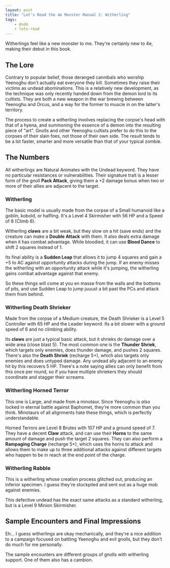 ```yaml
---
layout: post
title: "Let's Read the 4e Monster Manual 2: Witherling"
tags:
    - dnd4
    - lets-read
---
```


Witherlings feel like a new monster to me. They're certainly new to 4e, making
their debut in this book.

## The Lore

Contrary to popular belief, those deranged cannibals who worship Yeenoghu don't
actually eat everyone they kill. Sometimes they raise their victims as undead
abominations. This is a relatively new development, as the technique was only
recently handed down from the demon lord to its cultists. They are both a new
weapon in the war brewing between Yeenoghu and Orcus, and a way for the former
to muscle in on the latter's territory.

The process to create a witherling involves replacing the corpse's head with
that of a hyena, and summoning the essence of a demon into the resulting piece
of "art". Gnolls and other Yeenoghu cultists prefer to do this to the corpses of
their slain foes, not those of their own side. The result tends to be a lot
faster, smarter and more versatile than that of your typical zombie.

## The Numbers

All witherlings are Natural Animates with the Undead keyword. They have no
particular resistances or vulnerabilities. Their signature trait is a lesser
form of the gnoll **Pack Attack**, giving them a +2 damage bonus when two or
more of their allies are adjacent to the target.

### Witherling

The basic model is usually made from the corpse of a Small humanoid like a
goblin, kobold, or halfling. It's a Level 4 Skirmisher with 56 HP and a Speed of
8 (Climb 6).

Witherling **claws** are a bit weak, but they slow on a hit (save ends) and the
creature can make a **Double Attack** with them. It also deals extra damage when
it has combat advantage. While bloodied, it can use **Blood Dance** to shift 2
squares instead of 1.

Its final ability is a **Sudden Leap** that allows it to jump 4 squares and gain
a +5 to AC against opportunity attacks during the jump. If an enemy misses the
witherling with an opportunity attack while it's jumping, the witherling gains
combat advantage against that enemy.

So these things will come at you en masse from the walls and the bottoms of
pits, and use Sudden Leap to jump juuust a bit past the PCs and attack them from
behind.

### Witherling Death Shrieker

Made from the corpse of a Medium creature, the Death Shrieker is a Level 5
Controller with 65 HP and the Leader keyword. Its a bit slower with a ground
speed of 6 and no climbing ability.

Its **claws** are just a typical basic attack, but it shrieks do damage over a
wide area (close blast 5). The most common one is the **Thunder Shriek**, which
targets only enemies, does thunder damage, and pushes 2 squares. There's also
the **Death Shriek** (recharge 5+), which also targets only enemies and does
untyped damage. Any undead ally adjacent to an enemy hit by this recovers 5
HP. There's a note saying allies can only benefit from this once per round, so
if you have multiple shriekers they should coordinate and stagger their screams.

### Witherling Horned Terror

This one is Large, and made from a minotaur. Since Yeenoghu is _also_ locked in
eternal battle against Baphomet, they're more common than you think. Minotaurs
of all alignments hate these things, which is perfectly understandable.

Horned Terrors are Level 8 Brutes with 107 HP and a ground speed of 7. They have
a decent **Claw** attack, and can use their **Horns** to the same amount of
damage and push the target 2 squares. They can also perform a **Rampaging
Charge** (recharge 5+), which uses the horns to attack and allows them to make
up to three additional attacks against different targets who happen to be in
reach at the end point of the charge.


### Witherling Rabble

This is a witherling whose creation process glitched out, producing an inferior
specimen. I guess they're stockpiled and sent out as a huge mob against
enemies.

This defective undead has the exact same attacks as a standard witherling, but
is a Level 9 Minion Skirmisher.


## Sample Encounters and Final Impressions

Eh... I guess witherlings are okay mechanically, and they're a nice addition to
a campaign focused on battling Yeenoghu and evil gnolls, but they don't do much
for me personally.

The sample encounters are different groups of gnolls with witherling
support. One of them also has a cambion.
